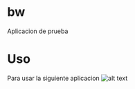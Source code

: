 # bw
Aplicacion de prueba 
# Uso
Para usar la siguiente aplicacion
![alt text](https://i.pinimg.com/originals/24/f1/f5/24f1f54f147a70157d56180b5192f6df.jpg)
